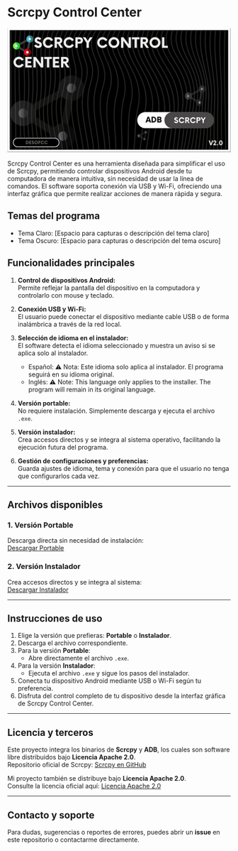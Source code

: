# Scrcpy Control Center

![Vista previa](./presentacionadb.png)

Scrcpy Control Center es una herramienta diseñada para simplificar el uso de Scrcpy, permitiendo controlar dispositivos Android desde tu computadora de manera intuitiva, sin necesidad de usar la línea de comandos. El software soporta conexión vía USB y Wi-Fi, ofreciendo una interfaz gráfica que permite realizar acciones de manera rápida y segura.

## Temas del programa

- Tema Claro: [Espacio para capturas o descripción del tema claro]  
- Tema Oscuro: [Espacio para capturas o descripción del tema oscuro]  

## Funcionalidades principales

1. **Control de dispositivos Android:**  
   Permite reflejar la pantalla del dispositivo en la computadora y controlarlo con mouse y teclado.

2. **Conexión USB y Wi-Fi:**  
   El usuario puede conectar el dispositivo mediante cable USB o de forma inalámbrica a través de la red local.

3. **Selección de idioma en el instalador:**  
   El software detecta el idioma seleccionado y muestra un aviso si se aplica solo al instalador.  
   - Español: ⚠ Nota: Este idioma solo aplica al instalador. El programa seguirá en su idioma original.  
   - Inglés: ⚠ Note: This language only applies to the installer. The program will remain in its original language.

4. **Versión portable:**  
   No requiere instalación. Simplemente descarga y ejecuta el archivo `.exe`.

5. **Versión instalador:**  
   Crea accesos directos y se integra al sistema operativo, facilitando la ejecución futura del programa.

6. **Gestión de configuraciones y preferencias:**  
   Guarda ajustes de idioma, tema y conexión para que el usuario no tenga que configurarlos cada vez.

---

## Archivos disponibles

### 1. Versión Portable
Descarga directa sin necesidad de instalación:  
[Descargar Portable](https://github.com/tuusuario/tu-repo/raw/main/ScrcpyControlCenter_Portable.exe)

### 2. Versión Instalador
Crea accesos directos y se integra al sistema:  
[Descargar Instalador](https://github.com/tuusuario/tu-repo/raw/main/ScrcpyControlCenter_Installer.exe)

---

## Instrucciones de uso

1. Elige la versión que prefieras: **Portable** o **Instalador**.  
2. Descarga el archivo correspondiente.  
3. Para la versión **Portable**:  
   - Abre directamente el archivo `.exe`.  
4. Para la versión **Instalador**:  
   - Ejecuta el archivo `.exe` y sigue los pasos del instalador.  
5. Conecta tu dispositivo Android mediante USB o Wi-Fi según tu preferencia.  
6. Disfruta del control completo de tu dispositivo desde la interfaz gráfica de Scrcpy Control Center.

---

## Licencia y terceros

Este proyecto integra los binarios de **Scrcpy** y **ADB**, los cuales son software libre distribuidos bajo **Licencia Apache 2.0**.  
Repositorio oficial de Scrcpy: [Scrcpy en GitHub](https://github.com/Genymobile/scrcpy)

Mi proyecto también se distribuye bajo **Licencia Apache 2.0**.  
Consulte la licencia oficial aquí: [Licencia Apache 2.0](https://www.apache.org/licenses/LICENSE-2.0)

---

## Contacto y soporte

Para dudas, sugerencias o reportes de errores, puedes abrir un **issue** en este repositorio o contactarme directamente.

